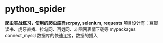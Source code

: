 # python_spider
**爬虫实战练习，使用的爬虫库有scrpay, selenium, requests**
项目设计有：豆瓣读书、虎牙直播、拉勾网、百姓网、斗图网表情下载等
mypackages connect_mysql 数据库的快速连接，数据的插入
